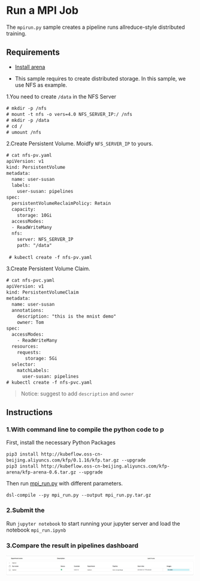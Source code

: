 # Run a MPI Job

The `mpirun.py` sample creates a pipeline runs allreduce-style distributed training.

## Requirements

- [Install arena](https://github.com/kubeflow/arena/blob/master/docs/installation/README.md)

- This sample requires to create distributed storage. In this sample, we use NFS as example.

1.You need to create `/data` in the NFS Server

```
# mkdir -p /nfs
# mount -t nfs -o vers=4.0 NFS_SERVER_IP:/ /nfs
# mkdir -p /data
# cd /
# umount /nfs
```

2\.Create Persistent Volume. Moidfy `NFS_SERVER_IP` to yours.

```
# cat nfs-pv.yaml
apiVersion: v1
kind: PersistentVolume
metadata:
  name: user-susan
  labels:
    user-susan: pipelines
spec:
  persistentVolumeReclaimPolicy: Retain
  capacity:
    storage: 10Gi
  accessModes:
  - ReadWriteMany
  nfs:
    server: NFS_SERVER_IP
    path: "/data"
    
 # kubectl create -f nfs-pv.yaml
```

3\.Create Persistent Volume Claim.

```
# cat nfs-pvc.yaml
apiVersion: v1
kind: PersistentVolumeClaim
metadata:
  name: user-susan
  annotations:
    description: "this is the mnist demo"
    owner: Tom
spec:
  accessModes:
    - ReadWriteMany
  resources:
    requests:
       storage: 5Gi
  selector:
    matchLabels:
      user-susan: pipelines
# kubectl create -f nfs-pvc.yaml
```

> Notice: suggest to add `description` and `owner`

## Instructions

### 1.With command line to compile the python code to p

First, install the necessary Python Packages
```shell
pip3 install http://kubeflow.oss-cn-beijing.aliyuncs.com/kfp/0.1.16/kfp.tar.gz --upgrade
pip3 install http://kubeflow.oss-cn-beijing.aliyuncs.com/kfp-arena/kfp-arena-0.6.tar.gz --upgrade
```

Then run [mpi_run.py](mpi_run.py) with different parameters.

```
dsl-compile --py mpi_run.py --output mpi_run.py.tar.gz
```

### 2.Submit the 

Run `jupyter notebook` to start running your jupyter server and load the notebook `mpi_run.ipynb`


### 3.Compare the result in pipelines dashboard


![](demo.jpg)
